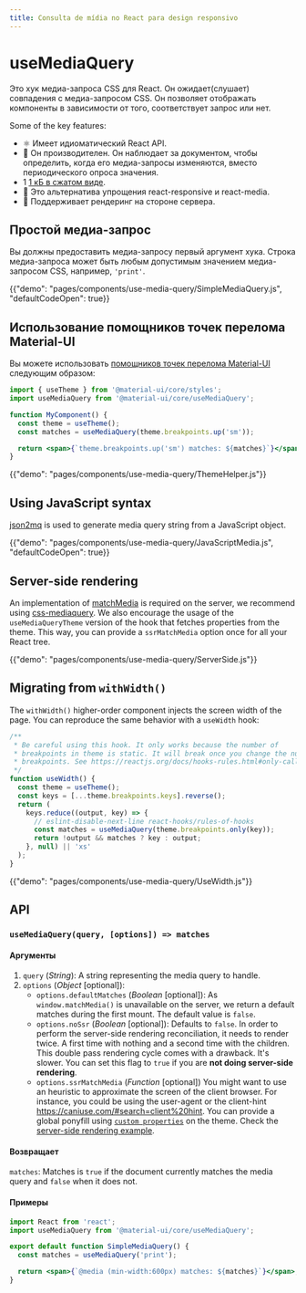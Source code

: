 ```yaml
---
title: Consulta de mídia no React para design responsivo
---
```


# useMediaQuery

<p class="description">Это хук медиа-запроса CSS для React. Он ожидает(слушает) совпадения с медиа-запросом CSS. Он позволяет отображать компоненты в зависимости от того, соответствует запрос или нет.</p>

Some of the key features:

- ⚛️ Имеет идиоматический React API.
- 🚀 Он производителен. Он наблюдает за документом, чтобы определить, когда его медиа-запросы изменяются, вместо периодического опроса значения.
- 1 [1 кБ в сжатом виде](/size-snapshot).
- 💄 Это альтернатива упрощения react-responsive и react-media.
- 🤖 Поддерживает рендеринг на стороне сервера.

## Простой медиа-запрос

Вы должны предоставить медиа-запросу первый аргумент хука. Строка медиа-запроса может быть любым допустимым значением медиа-запросом CSS, например, `'print'`.

{{"demo": "pages/components/use-media-query/SimpleMediaQuery.js", "defaultCodeOpen": true}}

## Использование помощников точек перелома Material-UI

Вы можете использовать [помощников точек перелома Material-UI](/customization/breakpoints/) следующим образом:

```jsx
import { useTheme } from '@material-ui/core/styles';
import useMediaQuery from '@material-ui/core/useMediaQuery';

function MyComponent() {
  const theme = useTheme();
  const matches = useMediaQuery(theme.breakpoints.up('sm'));

  return <span>{`theme.breakpoints.up('sm') matches: ${matches}`}</span>;
}
```

{{"demo": "pages/components/use-media-query/ThemeHelper.js"}}

## Using JavaScript syntax

[json2mq](https://github.com/akiran/json2mq) is used to generate media query string from a JavaScript object.

{{"demo": "pages/components/use-media-query/JavaScriptMedia.js", "defaultCodeOpen": true}}

## Server-side rendering

An implementation of [matchMedia](https://developer.mozilla.org/en-US/docs/Web/API/Window/matchMedia) is required on the server, we recommend using [css-mediaquery](https://github.com/ericf/css-mediaquery). We also encourage the usage of the `useMediaQueryTheme` version of the hook that fetches properties from the theme. This way, you can provide a `ssrMatchMedia` option once for all your React tree.

{{"demo": "pages/components/use-media-query/ServerSide.js"}}

## Migrating from `withWidth()`

The `withWidth()` higher-order component injects the screen width of the page. You can reproduce the same behavior with a `useWidth` hook:

```jsx
/**
 * Be careful using this hook. It only works because the number of
 * breakpoints in theme is static. It will break once you change the number of
 * breakpoints. See https://reactjs.org/docs/hooks-rules.html#only-call-hooks-at-the-top-level
 */
function useWidth() {
  const theme = useTheme();
  const keys = [...theme.breakpoints.keys].reverse();
  return (
    keys.reduce((output, key) => {
      // eslint-disable-next-line react-hooks/rules-of-hooks
      const matches = useMediaQuery(theme.breakpoints.only(key));
      return !output && matches ? key : output;
    }, null) || 'xs'
  );
}
```

{{"demo": "pages/components/use-media-query/UseWidth.js"}}

## API

### `useMediaQuery(query, [options]) => matches`

#### Аргументы

1. `query` (*String*): A string representing the media query to handle.
2. `options` (*Object* [optional]): 
    - `options.defaultMatches` (*Boolean* [optional]): As `window.matchMedia()` is unavailable on the server, we return a default matches during the first mount. The default value is `false`.
    - `options.noSsr` (*Boolean* [optional]): Defaults to `false`. In order to perform the server-side rendering reconciliation, it needs to render twice. A first time with nothing and a second time with the children. This double pass rendering cycle comes with a drawback. It's slower. You can set this flag to `true` if you are **not doing server-side rendering**.
    - `options.ssrMatchMedia` (*Function* [optional]) You might want to use an heuristic to approximate the screen of the client browser. For instance, you could be using the user-agent or the client-hint https://caniuse.com/#search=client%20hint. You can provide a global ponyfill using [`custom properties`](/customization/globals/#default-props) on the theme. Check the [server-side rendering example](#server-side-rendering).

#### Возвращает

`matches`: Matches is `true` if the document currently matches the media query and `false` when it does not.

#### Примеры

```jsx
import React from 'react';
import useMediaQuery from '@material-ui/core/useMediaQuery';

export default function SimpleMediaQuery() {
  const matches = useMediaQuery('print');

  return <span>{`@media (min-width:600px) matches: ${matches}`}</span>;
}
```